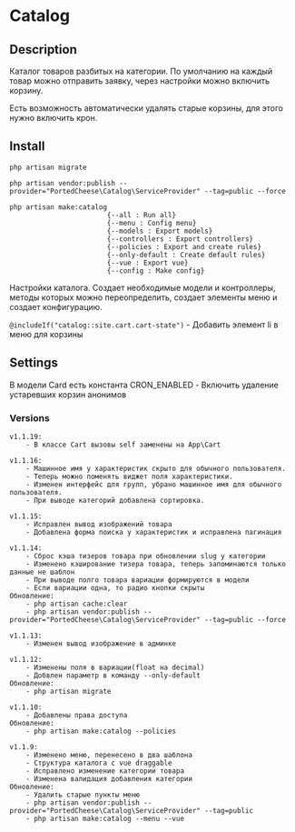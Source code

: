 # Catalog

## Description
Каталог товаров разбитых на категории. По умолчанию на каждый товар можно отправить заявку, через настройки можно включить корзину.

Есть возможность автоматически удалять старые корзины, для этого нужно включить крон.

## Install
    php artisan migrate

    php artisan vendor:publish --provider="PortedCheese\Catalog\ServiceProvider" --tag=public --force

    php artisan make:catalog
                            {--all : Run all}
                            {--menu : Config menu}
                            {--models : Export models}
                            {--controllers : Export controllers}
                            {--policies : Export and create rules}
                            {--only-default : Create default rules}
                            {--vue : Export vue}
                            {--config : Make config}
Настройки каталога. Создает необходимые модели и контроллеры, методы которых можно переопределить, создает элементы меню и создает конфигурацию.

`@includeIf("catalog::site.cart.cart-state")` - Добавить элемент li в меню для корзины

## Settings
В модели Card есть константа CRON_ENABLED - Включить удаление устаревших корзин анонимов

### Versions
    
    v1.1.19:
        - В классе Cart вызовы self заменены на App\Cart
        
    v1.1.16:
        - Машинное имя у характеристик скрыто для обычного пользователя.
        - Теперь можно поменять виджет поля характеристики.
        - Изменен интерфейс для групп, убрано машинное имя для обычного пользователя.
        - При выводе категорий добавлена сортировка.
    
    v1.1.15:
        - Исправлен вывод изображений товара
        - Добавлена форма поиска у характеристик и исправлена пагинация
    
    v1.1.14:
        - Сброс кэша тизеров товара при обновлении slug у категории
        - Изменено кэширование тизера товара, теперь запоминаются только данные не шаблон
        - При выводе полго товара вариации формируются в модели
        - Если вариации одна, то радио кнопки скрыты
    Обновление:
        - php artisan cache:clear
        - php artisan vendor:publish --provider="PortedCheese\Catalog\ServiceProvider" --tag=public --force
    
    v1.1.13:
        - Изменен вывод изображение в админке
    
    v1.1.12:
        - Изменены поля в вариации(float на decimal)
        - Добвлен параметр в команду --only-default
    Обновление:
        - php artisan migrate
    
    v1.1.10:
        - Добавлены права доступа
    Обновление:
        - php artisan make:catalog --policies

    v1.1.9:
        - Изменено меню, перенесено в два шаблона
        - Структура каталога с vue draggable
        - Исправлено изменение категории товара
        - Изменена валидация добавления категории
    Обновление:
        - Удалить старые пункты меню
        - php artisan vendor:publish --provider="PortedCheese\Catalog\ServiceProvider" --tag=public
        - php artisan make:catalog --menu --vue
